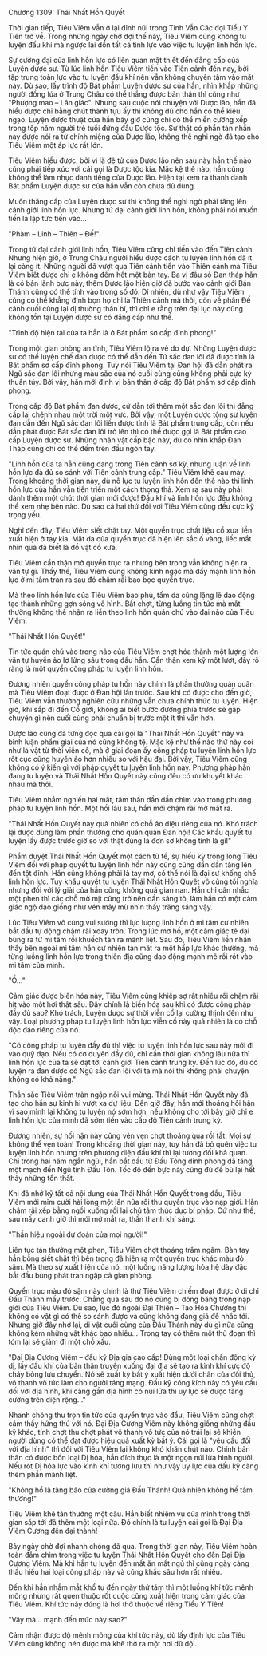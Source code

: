 




Chương 1309: Thái Nhất Hồn Quyết


Thời gian tiếp, Tiêu Viêm vẫn ở lại đỉnh núi trong Tinh Vẫn Các đợi Tiểu Y Tiên trở về. Trong những ngày chờ đợi thế này, Tiêu Viêm cũng không tu luyện đấu khí mà ngược lại dồn tất cả tinh lực vào việc tu luyện linh hồn lực.

Sự cường đại của linh hồn lực có liên quan mật thiết đến đẳng cấp của Luyện dược sư. Từ lúc linh hồn Tiêu Viêm tiến vào Tiên cảnh đến nay, bởi tập trung toàn lực vào tu luyện đấu khí nên vẫn không chuyên tâm vào mặt này. Dù sao, lấy trình độ Bát phẩm Luyện dược sư của hắn, nhìn khắp những người đồng lứa ở Trung Châu có thể thắng được bản thân thì cũng như "Phượng mao – Lân giác". Nhưng sau cuộc nói chuyện với Dược lão, hắn đã hiểu được chỉ bằng chút thành tựu ấy thì không đủ cho hắn có thể kiêu ngạo. Luyện dược thuật của hắn bây giờ cũng chỉ có thể miễn cưỡng xếp trong tốp năm người trẻ tuổi đứng đầu Dược tộc. Sự thật có phần tàn nhẫn này được nói ra từ chính miệng của Dược lão, không thể nghi ngờ đã tạo cho Tiêu Viêm một áp lực rất lớn.

Tiêu Viêm hiểu được, bởi vì là đệ tử của Dược lão nên sau này hắn thế nào cũng phải tiếp xúc với cái gọi là Dược tộc kia. Mặc kệ thế nào, hắn cũng không thể làm nhục danh tiếng của Dược lão. Hiện tại xem ra thanh danh Bát phẩm Luyện dược sư của hắn vẫn còn chưa đủ dùng.

Muốn thăng cấp của Luyện dược sư thì không thể nghi ngờ phải tăng lên cảnh giới linh hồn lực. Nhưng tứ đại cảnh giới linh hồn, không phải nói muốn tiến là lập tức tiến vào…

"Phàm – Linh – Thiên – Đế!"

Trong tứ đại cảnh giới linh hồn, Tiêu Viêm cũng chỉ tiến vào đến Tiên cảnh. Nhưng hiện giờ, ở Trung Châu người hiểu được cách tu luyện linh hồn đã ít lại càng ít. Những người đã vượt qua Tiên cảnh tiến vào Thiên cảnh mà Tiêu Viêm biết được chỉ e không đếm hết một bàn tay. Ba vị đầu sỏ Đan tháp hẳn là có bản lãnh bực này, thêm Dược lão hiện giờ đã bước vào cảnh giới Bán Thánh cũng có thể tính vào trong số đó. Dĩ nhiên, dù như vậy Tiêu Viêm cũng có thể khẳng định bọn họ chỉ là Thiên cảnh mà thôi, còn về phần Đế cảnh cuối cùng lại dị thường thần bí, thì chỉ e rằng trên đại lục này cũng không tồn tại Luyện dược sư có đẳng cấp như thế.

"Trình độ hiện tại của ta hẳn là ở Bát phẩm sơ cấp đỉnh phong!"

Trong một gian phòng an tĩnh, Tiêu Viêm lộ ra vẻ do dự. Những Luyện dược sư có thể luyện chế đan dược có thể dẫn đến Tứ sắc đan lôi đã được tính là Bát phẩm sơ cấp đỉnh phong. Tuy nói Tiêu Viêm tại Đan hội đã dẫn phát ra Ngũ sắc đan lôi nhưng màu sắc của nó cuối cùng cũng không phải cực kỳ thuần túy. Bởi vậy, hắn mới định vị bản thân ở cấp độ Bát phẩm sơ cấp đỉnh phong.

Trong cấp độ Bát phẩm đan dược, cứ dẫn tới thêm một sắc đan lôi thì đẳng cấp lại chênh nhau một trời một vực. Bởi vậy, một Luyện dược tông sư luyện đan dẫn đến Ngũ sắc đan lôi liền được tính là Bát phẩm trung cấp, còn nếu dẫn phát được Bát sắc đan lôi trở lên thì có thể được gọi là Bát phẩm cao cấp Luyện dược sư. Những nhân vật cấp bậc này, dù có nhìn khắp Đan Tháp cũng chỉ có thể đếm trên đầu ngón tay.

"Linh hồn của ta hẳn cũng đang trong Tiên cảnh sơ kỳ, nhưng luận về linh hồn lực đả đủ so sánh với Tiên cảnh trung cấp." Tiêu Viêm khẽ cau mày. Trong khoảng thời gian này, dù nỗ lực tu luyện linh hồn đến thế nào thì linh hồn lực của hắn vẫn tiến triển một cách thong thả. Xem ra sau này phải dành thêm một chút thời gian mới được! Đấu khí và linh hồn lực đều không thể xem nhẹ bên nào. Dù sao cả hai thứ đối với Tiêu Viêm cũng đều cực kỳ trọng yếu.

Nghĩ đến đây, Tiêu Viêm siết chặt tay. Một quyển trục chất liệu cổ xưa liền xuất hiện ở tay kia. Mặt da của quyển trục đã hiện lên sắc ố vàng, liếc mắt nhìn qua đã biết là đồ vật cổ xưa.

Tiêu Viêm cẩn thận mở quyển trục ra nhưng bên trong vẫn không hiện ra văn tự gì. Thấy thế, Tiêu Viêm cũng không kinh ngạc mà đẩy mạnh linh hồn lực ở mi tâm tràn ra sau đó chậm rãi bao bọc quyển trục.

Mà theo linh hồn lực của Tiêu Viêm bao phủ, tấm da cũng lặng lẽ dao động tạo thành những gợn sóng vô hình. Bất chợt, từng luồng tin tức mà mắt thường không thể nhận ra liền theo linh hồn quán chú vào đại não của Tiêu Viêm.

"Thái Nhất Hồn Quyết!"

Tin tức quán chú vào trong não của Tiêu Viêm chợt hóa thành một lượng lớn văn tự huyền ảo lơ lửng sâu trong đầu hắn. Cẩn thận xem kỹ một lượt, đây rõ ràng là một quyển công pháp tu luyện linh hồn.

Đương nhiên quyển công pháp tu hồn này chính là phần thưởng quán quân mà Tiêu Viêm đoạt được ở Đan hội lần trước. Sau khi có được cho đến giờ, Tiêu Viêm vẫn thường nghiên cứu những vẫn chưa chính thức tu luyện. Hiện giờ, khi sắp đi đến Cổ giới, không ai biết bước đường phía trước sẽ gặp chuyện gì nên cuối cùng phải chuẩn bị trước một ít thì vẫn hơn.

Dược lão cũng đã từng đọc qua cái gọi là "Thái Nhất Hồn Quyết" này và bình luận phẩm giai của nó cũng không tệ. Mặc kệ như thế nào thứ này coi như là vật từ thời viễn cổ, mà ở giai đoạn ấy công pháp tu luyện linh hồn lực rốt cục cũng huyền ảo hơn nhiều so với hậu đại. Bởi vậy, Tiêu Viêm cũng không có ý kiến gì với pháp quyết tu luyện linh hồn này. Phương pháp hắn đang tu luyện và Thái Nhất Hồn Quyết này cũng đều có ưu khuyết khác nhau mà thôi.

Tiêu Viêm nhắm nghiền hai mắt, tâm thần dần dần chìm vào trong phương pháp tu luyện linh hồn. Một hồi lâu sau, hắn mới chậm rãi mở mắt ra.

"Thái Nhất Hồn Quyết này quả nhiên có chỗ ảo diệu riêng của nó. Khó trách lại được dùng làm phần thưởng cho quán quân Đan hội! Các khẩu quyết tu luyện lấy được trước giờ so với thật đúng là đơn sơ không tính là gì!"

Phẩm duyệt Thái Nhất Hồn Quyết một cách tử tế, sự hiếu kỳ trong lòng Tiêu Viêm đối với pháp quyết tu luyện linh hồn này cũng cũng dần dần tăng lên đến tột đỉnh. Hắn cũng không phải là tay mơ, có thể nói là đại sư khống chế linh hồn lực. Tuy khẩu quyết tu luyện Thái Nhất Hồn Quyết vô cùng tối nghĩa nhưng đối với lý giải của hắn cũng không quá gian nan. Hắn chỉ cân nhắc một phen thì các chỗ mờ mịt cũng trở nên dần sáng tỏ, làm hắn có một cảm giác ngộ đạo giống như vén mây mù nhìn thấy trăng sáng vậy.

Lúc Tiêu Viêm vô cùng vui sướng thì lực lượng linh hồn ở mi tâm cư nhiên bắt đầu tự động chậm rãi xoay tròn. Trong lúc mơ hồ, một cảm giác tê dại bùng ra từ mi tâm rồi khuếch tán ra mãnh liệt. Sau đó, Tiêu Viêm liền nhận thấy bên ngoài mi tâm hắn cư nhiên tản mát ra một hấp lực khác thường, mà từng luồng linh hồn lực trong thiên địa cũng dao động mạnh mẽ rồi rót vào mi tâm của mình.

"Ồ…"

Cảm giác được biến hóa này, Tiêu Viêm cũng khiếp sợ rất nhiều rồi chậm rãi hít vào một hơi thật sâu. Đây chính là biến hóa sau khi có được công pháp đầy đủ sao? Khó trách, Luyện dược sư thời viễn cổ lại cường thịnh đến như vậy. Loại phương pháp tu luyện linh hồn lực viễn cổ này quả nhiên là có chỗ độc đáo riêng của nó.

"Có công pháp tu luyện đầy đủ thì việc tu luyện linh hồn lực sau này mới đi vào quỹ đạo. Nếu có cơ duyên đầy đủ, chỉ cần thời gian không lâu nữa thì linh hồn lực của ta sẽ đạt tới cảnh giới Tiên cảnh trung kỳ. Đến lúc đó, dù có luyện ra đan dược có Ngũ sắc đan lôi với ta mà nói thì không phải chuyện không có khả năng."

Thần sắc Tiêu Viêm tràn ngập nỗi vui mừng. Thái Nhất Hồn Quyết này đã tạo cho hắn sự kinh hỉ vượt xa dự liệu. Đến giờ đây, hắn mới thoáng hối hận vì sao mình lại không tu luyện nó sớm hơn, nếu không cho tới bây giờ chỉ e linh hồn lực của mình đã sớm tiến vào cấp độ Tiên cảnh trung kỳ.

Đương nhiên, sự hối hận này cũng vẻn vẹn chợt thoáng qua rồi tắt. Mọi sự không thể vẹn toàn! Trong khoảng thời gian này, tuy hắn đã bỏ quên việc tu luyện linh hồn nhưng trên phương diện đấu khí thì lại tương đối khả quan. Chỉ trong hai năm ngắn ngủi, hắn bắt đầu từ Đấu Tông đỉnh phong đã tăng một mạch đến Ngũ tinh Đấu Tôn. Tốc độ đến bực này cũng đủ để bù lại hết thảy những tổn thất.

Khi đã nhớ kỹ tất cả nội dung của Thái Nhất Hồn Quyết trong đầu, Tiêu Viêm mới mỉm cười hài lòng một lần nữa rồi thu quyển trục vào nạp giới. Hắn chậm rãi xếp bằng ngồi xuống rồi lại chú tâm thúc dục bí pháp. Cứ như thế, sau mấy canh giờ thì mới mở mắt ra, thần thanh khí sảng.

"Thần hiệu ngoài dự đoán của mọi người!"

Liên tục tán thưởng một phen, Tiêu Viêm chợt thoáng trầm ngâm. Bàn tay hắn bỗng siết chặt thì bên trong đã hiện ra một quyển trục khác màu đỏ sậm. Mà theo sự xuất hiện của nó, một luồng năng lượng hỏa hệ dày đặc bắt đầu bùng phát tràn ngập cả gian phòng.

Quyển trục màu đỏ sậm này chính là thứ Tiêu Viêm chiếm đoạt được ở di chỉ Đấu Thánh mấy trước. Chẳng qua sau đó nó cũng bị đóng băng trong nạp giới của Tiêu Viêm. Dù sao, lúc đó ngoài Đại Thiên – Tạo Hóa Chưởng thì không có vật gì có thể so sánh được và cũng không đang giá để nhắc tới. Nhưng giờ đây nhớ lại, di vật cuối cùng của Đấu Thánh này dù gì nữa cũng không kém những vật khác bao nhiêu… Trong tay có thêm một thủ đoạn thì tóm lại sẽ giảm đi một chỗ xấu.

"Đại Địa Cương Viêm – đấu kỹ Địa gia cao cấp! Dùng một loại chấn động kỳ dị, lấy đấu khí của bản thân truyền xuống đại địa sẽ tạo ra kình khí cực độ cháy bỏng lưu chuyển. Nó sẽ xuất kỳ bất ý xuất hiện dưới chân của đối thủ, vô thanh vô tức làm cho người táng mạng. Đấu kỹ công kích này có yêu cầu đối với địa hình, khi càng gần địa hình có núi lửa thì uy lực sẽ được tăng cường trên diện rộng…"

Nhanh chóng thu trọn tin tức của quyển trục vào đầu, Tiêu Viêm cũng chợt cảm thấy hứng thú với nó. Đại Địa Cương Viêm này không giống những đấu kỹ khác, tính chợt thu chợt phát vô thanh vô tức của nó trái lại sẽ khiến người dùng có thể đạt được hiệu quả xuất kỳ bất ý. Cái gọi là "yêu cầu đối với địa hình" thì đối với Tiêu Viêm lại không khó khăn chút nào. Chính bản thân có được bốn loại Dị hỏa, hắn đích thực là một ngọn núi lửa hình người. Nếu rót Dị hỏa lực vào kình khí tương lưu thì như vậy uy lực của đấu kỹ càng thêm phần mãnh liệt.

"Không hổ là tàng bảo của cường giả Đấu Thánh! Quả nhiên không hề tầm thường!"

Tiêu Viêm khẽ tán thưởng một câu. Hắn biết nhiệm vụ của mình trong thời gian sắp tới đã thêm một loại nữa. Đó chính là tu luyện cái gọi là Đại Địa Viêm Cương đến đại thành!

Bảy ngày chờ đợi nhanh chóng đã qua. Trong thời gian này, Tiêu Viêm hoàn toàn đắm chìm trong việc tu luyện Thái Nhất Hồn Quyết cho đến Đại Địa Cương Viêm. Mà khi hắn tu luyện đến mất ăn mất ngủ thì cũng ngày càng thấu hiểu hai loại công pháp này và cũng khắc sâu hơn rất nhiều.

Đến khi hắn nhắm mắt khổ tu đến ngày thứ tám thì một luồng khí tức mênh mông nhưng rất quen thuộc rốt cuộc cũng xuất hiện trong cảm giác của Tiêu Viêm. Khí tức này đúng là hơi thở thuộc về riêng Tiểu Y Tiên!

"Vậy mà… mạnh đến mức này sao?"

Cảm nhận được độ mênh mông của khí tức này, dù lấy định lực của Tiêu Viêm cũng không nén được mà khẽ thở ra một hơi dữ dội.




